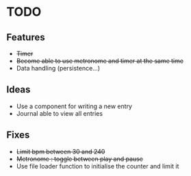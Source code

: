 # TODO

## Features
- ~~Timer~~
- ~~Become able to use metronome and timer at the same time~~
- Data handling (persistence...)

## Ideas
- Use a component for writing a new entry
- Journal able to view all entries

## Fixes
- ~~Limit bpm between 30 and 240~~
- ~~Metronome : toggle between play and pause~~
- Use file loader function to initialise the counter and limit it